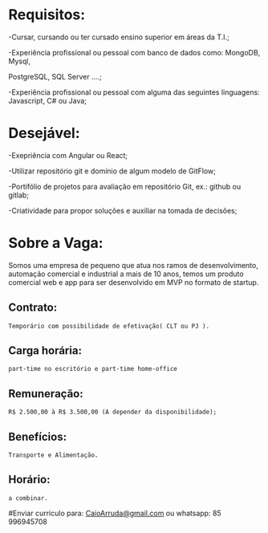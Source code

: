 # Requisitos:

-Cursar, cursando ou ter cursado ensino superior em áreas da T.I.;

-Experiência profissional ou pessoal com banco de dados como: MongoDB, Mysql,

PostgreSQL, SQL Server ....;

-Experiência profissional ou pessoal com alguma das seguintes linguagens: Javascript, C# ou Java;

# Desejável:

-Exepriência com Angular ou React;

-Utilizar repositório git e domínio de algum modelo de GitFlow;

-Portifólio de projetos para avaliação em repositório Git, ex.: github ou gitlab;

-Criatividade para propor soluções e auxiliar na tomada de decisões;

# Sobre a Vaga:

Somos uma empresa de pequeno que atua nos ramos de desenvolvimento, automação comercial e industrial a mais de 10 anos, temos um produto comercial web e app para ser desenvolvido em MVP no formato de startup.

## Contrato: 
    Temporário com possibilidade de efetivação( CLT ou PJ ).

## Carga horária: 
    part-time no escritório e part-time home-office

## Remuneração: 
    R$ 2.500,00 à R$ 3.500,00 (A depender da disponibilidade);

## Benefícios: 
    Transporte e Alimentação.

## Horário: 
    a combinar.
#Enviar currículo para:
    CaioArruda@gmail.com ou whatsapp: 85 996945708
